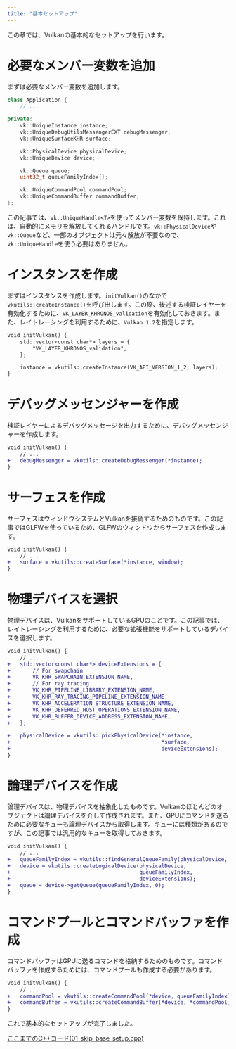 ```yaml
---
title: "基本セットアップ"
---
```


この章では、Vulkanの基本的なセットアップを行います。

# 必要なメンバー変数を追加

まずは必要なメンバー変数を追加します。

```cpp
class Application {
    // ...

private:
    vk::UniqueInstance instance;
    vk::UniqueDebugUtilsMessengerEXT debugMessenger;
    vk::UniqueSurfaceKHR surface;

    vk::PhysicalDevice physicalDevice;
    vk::UniqueDevice device;

    vk::Queue queue;
    uint32_t queueFamilyIndex{};

    vk::UniqueCommandPool commandPool;
    vk::UniqueCommandBuffer commandBuffer;
};
```

この記事では、`vk::UniqueHandle<T>`を使ってメンバー変数を保持します。これは、自動的にメモリを解放してくれるハンドルです。`vk::PhysicalDevice`や`vk::Queue`など、一部のオブジェクトは元々解放が不要なので、`vk::UniqueHandle`を使う必要はありません。

# インスタンスを作成

まずはインスタンスを作成します。`initVulkan()`のなかで`vkutils::createInstance()`を呼び出します。この際、後述する検証レイヤーを有効化するために、`VK_LAYER_KHRONOS_validation`を有効化しておきます。また、レイトレーシングを利用するために、`Vulkan 1.2`を指定します。

```diff cpp
void initVulkan() {
    std::vector<const char*> layers = {
        "VK_LAYER_KHRONOS_validation",
    };

    instance = vkutils::createInstance(VK_API_VERSION_1_2, layers);
}
```

# デバッグメッセンジャーを作成

検証レイヤーによるデバッグメッセージを出力するために、デバッグメッセンジャーを作成します。

```diff cpp
void initVulkan() {
    // ...
+   debugMessenger = vkutils::createDebugMessenger(*instance);
}
```

# サーフェスを作成

サーフェスはウィンドウシステムとVulkanを接続するためのものです。この記事ではGLFWを使っているため、GLFWのウィンドウからサーフェスを作成します。

```diff cpp
void initVulkan() {
    // ...
+   surface = vkutils::createSurface(*instance, window);
}
```

# 物理デバイスを選択

物理デバイスは、VulkanをサポートしているGPUのことです。この記事では、レイトレーシングを利用するために、必要な拡張機能をサポートしているデバイスを選択します。

```diff cpp
void initVulkan() {
    // ...
+   std::vector<const char*> deviceExtensions = {
+       // For swapchain
+       VK_KHR_SWAPCHAIN_EXTENSION_NAME,
+       // For ray tracing
+       VK_KHR_PIPELINE_LIBRARY_EXTENSION_NAME,
+       VK_KHR_RAY_TRACING_PIPELINE_EXTENSION_NAME,
+       VK_KHR_ACCELERATION_STRUCTURE_EXTENSION_NAME,
+       VK_KHR_DEFERRED_HOST_OPERATIONS_EXTENSION_NAME,
+       VK_KHR_BUFFER_DEVICE_ADDRESS_EXTENSION_NAME,
+   };

+   physicalDevice = vkutils::pickPhysicalDevice(*instance, 
+                                                *surface, 
+                                                deviceExtensions);
}
```

# 論理デバイスを作成

論理デバイスは、物理デバイスを抽象化したものです。Vulkanのほとんどのオブジェクトは論理デバイスを介して作成されます。また、GPUにコマンドを送るために必要なキューも論理デバイスから取得します。キューには種類があるのですが、この記事では汎用的なキューを取得しておきます。

```diff cpp
void initVulkan() {
    // ...
+   queueFamilyIndex = vkutils::findGeneralQueueFamily(physicalDevice, *surface);
+   device = vkutils::createLogicalDevice(physicalDevice,
+                                         queueFamilyIndex,
+                                         deviceExtensions);
+   queue = device->getQueue(queueFamilyIndex, 0);
}
```

# コマンドプールとコマンドバッファを作成

コマンドバッファはGPUに送るコマンドを格納するためのものです。コマンドバッファを作成するためには、コマンドプールも作成する必要があります。

```diff cpp
void initVulkan() {
    // ...
+   commandPool = vkutils::createCommandPool(*device, queueFamilyIndex);
+   commandBuffer = vkutils::createCommandBuffer(*device, *commandPool);
}
```

これで基本的なセットアップが完了しました。

[ここまでのC++コード(01_skip_base_setup.cpp)](https://github.com/nishidate-yuki/vulkan_raytracing_from_scratch/blob/master/code/01_skip_base_setup.cpp)
